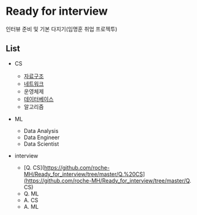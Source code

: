 # Ready for interview

인터뷰 준비 및 기본 다지기(임명훈 취업 프로젝투)

## List

* CS
  * [자료구조](https://github.com/roche-MH/Ready_for_interview/tree/master/DataStructure)
  * [네트워크](https://github.com/roche-MH/Ready_for_interview/tree/master/Network)
  * 운영체제
  * [데이터베이스](https://github.com/roche-MH/Ready_for_interview/blob/master/DB/Readme.md)
  * 알고리즘
* ML
  * Data Analysis
  * Data Engineer
  * Data Scientist

* interview
  * [Q. CS](https://github.com/roche-MH/Ready_for_interview/tree/master/Q.%20CS](https://github.com/roche-MH/Ready_for_interview/tree/master/Q. CS)
  * Q. ML
  *  A. CS
  *  A. ML 
